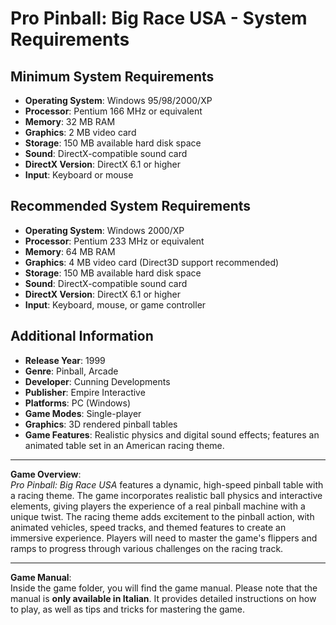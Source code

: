# Pro Pinball: Big Race USA - System Requirements

## Minimum System Requirements
- **Operating System**: Windows 95/98/2000/XP
- **Processor**: Pentium 166 MHz or equivalent
- **Memory**: 32 MB RAM
- **Graphics**: 2 MB video card
- **Storage**: 150 MB available hard disk space
- **Sound**: DirectX-compatible sound card
- **DirectX Version**: DirectX 6.1 or higher
- **Input**: Keyboard or mouse

## Recommended System Requirements
- **Operating System**: Windows 2000/XP
- **Processor**: Pentium 233 MHz or equivalent
- **Memory**: 64 MB RAM
- **Graphics**: 4 MB video card (Direct3D support recommended)
- **Storage**: 150 MB available hard disk space
- **Sound**: DirectX-compatible sound card
- **DirectX Version**: DirectX 6.1 or higher
- **Input**: Keyboard, mouse, or game controller

## Additional Information
- **Release Year**: 1999
- **Genre**: Pinball, Arcade
- **Developer**: Cunning Developments
- **Publisher**: Empire Interactive
- **Platforms**: PC (Windows)
- **Game Modes**: Single-player
- **Graphics**: 3D rendered pinball tables
- **Game Features**: Realistic physics and digital sound effects; features an animated table set in an American racing theme.

---

**Game Overview**:  
*Pro Pinball: Big Race USA* features a dynamic, high-speed pinball table with a racing theme. The game incorporates realistic ball physics and interactive elements, giving players the experience of a real pinball machine with a unique twist. The racing theme adds excitement to the pinball action, with animated vehicles, speed tracks, and themed features to create an immersive experience. Players will need to master the game's flippers and ramps to progress through various challenges on the racing track.

---

**Game Manual**:  
Inside the game folder, you will find the game manual. Please note that the manual is **only available in Italian**. It provides detailed instructions on how to play, as well as tips and tricks for mastering the game.

